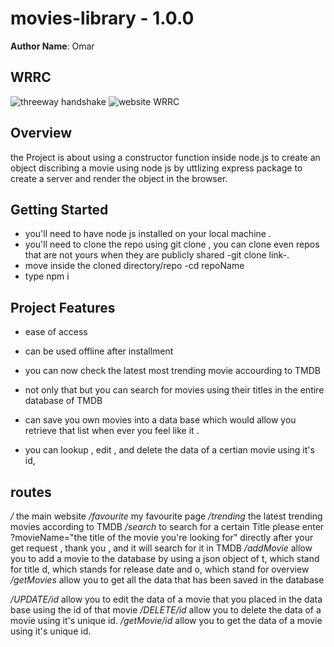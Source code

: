 # movies-library - 1.0.0

**Author Name**: Omar

## WRRC
![threeway handshake](https://upload.wikimedia.org/wikipedia/commons/f/f0/Three-way-handshake-example.gif)
![website WRRC](https://ibb.co/JtbpmCZ)
## Overview
the Project is about using a constructor function inside node.js to create an object discribing a movie using node js by uttlizing express package to create a server and render the object in the browser.
## Getting Started
- you'll need to have node js installed on your local machine .
- you'll need to clone the repo using git clone , you can clone even repos that are not yours when they are publicly shared -git clone link-.
- move inside the cloned directory/repo -cd repoName
- type npm i

## Project Features

* ease of access
* can be used offline after installment

* you can now check the latest most trending movie accourding to TMDB
* not only that but you can search for movies using their titles in the entire database of TMDB
* can save you own movies into a data base which would allow you retrieve that list when ever you feel like it . 
* you can lookup , edit , and delete the data of a certian movie using it's id, 
## routes
*/* the main website
*/favourite* my favourite page
*/trending* the latest trending movies according to TMDB
*/search* to search for a certain Title please enter ?movieName="the title of the movie you're looking for" directly after your get request , thank you  , and it will search for it in TMDB
*/addMovie* allow you to add a movie to the database by using a json object of t, which stand for title d, which stands for release date and o, which stand for overview 
*/getMovies* allow you to get all the data that has been saved in the database

*/UPDATE/id* allow you to edit the data of a movie that you placed in the data base using the id of that movie
*/DELETE/id* allow you to delete the data of a movie using it's unique id.
*/getMovie/id* allow you to get the data of a movie using it's unique id.




